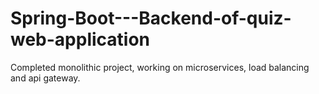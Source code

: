 ﻿# Spring-Boot---Backend-of-quiz-web-application
Completed monolithic project, working on microservices, load balancing and api gateway.

